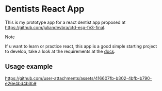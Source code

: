 # Dentists React App

This is my prototype app for a react dentist app proposed at https://github.com/juliandevbra/ctd-esp-fe3-final.

> [!NOTE]
> If u want to learn or practice react, this app is a good simple starting project to develop, take a look at the requirements at the [docs](/docs/requerimientos.md).

## Usage example

https://github.com/user-attachments/assets/416607fb-b302-4bfb-b790-e26e4bd4b3b9
